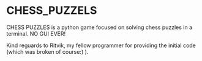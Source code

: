 # CHESS_PUZZELS
CHESS PUZZLES is a python game focused on solving chess puzzles in a terminal.
NO GUI EVER!

Kind reguards to Ritvik, my fellow programmer for providing the initial code (which was broken of course:) ).
